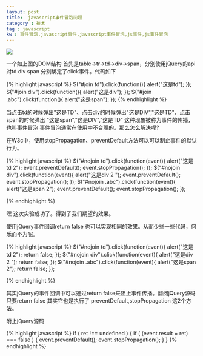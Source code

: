 ```yaml
---
layout: post
title:  javascript事件冒泡问题
category : 技术
tag : javascript
kw : 事件冒泡,javascript事件,javascript事件冒泡,js事件,js事件冒泡
---
```




![]({{site.staticUrl1}}/images/2015/09/2015-09-01-eventBubbling-1.png)

一个如上图的DOM结构 首先是table->tr->td->div->span，分别使用jQuery的api对td div span 分别绑定了click事件。代码如下

 {% highlight javascript %}
	$("#join td").click(function(){
        alert("这是td");
    });
    $("#join div").click(function(){
        alert("这是div");
    });
   $("#join .abc").click(function(){
            alert("这是span");
   });
 {% endhighlight %}

 当点击td的时候弹出"这是TD"、点击div的时候弹出"这是DIV","这是TD"、点击span的时候弹出 "这是span","这是DIV","这是TD" 这种现象被称为事件的传播，也叫事件冒泡 事件冒泡通常在使用中不合理的。那么怎么解决呢?

 在W3c中，使用stopPropagation、preventDefault方法可以可以制止事件的默认行为。

 {% highlight javascript %}
    $("#nojoin td").click(function(event){
        alert("这是td  2");
        event.preventDefault();
        event.stopPropagation();
    });
    $("#nojoin div").click(function(event){
        alert("这是div 2 ");
        event.preventDefault();
        event.stopPropagation();
    });
    $("#nojoin .abc").click(function(event){
        alert("这是span 2");
        event.preventDefault();
        event.stopPropagation();
    });

 {% endhighlight %}

嘿 这次实验成功了。得到了我们期望的效果。

使用jQuery事件回调return false 也可以实现相同的效果。从而少些一些代码，何乐而不为呢。

 {% highlight javascript %}
    $("#nojoin td").click(function(event){
        alert("这是td  2");
        return false;
    });
    $("#nojoin div").click(function(event){
        alert("这是div 2 ");
        return false;
    });
    $("#nojoin .abc").click(function(event){
        alert("这是span 2");
        return false;
    });

 {% endhighlight %}

其实jQuery的事件回调中可以通过return false来阻止事件传播。翻阅jQuery源码 只要return false 其实它也是执行了 preventDefault,stopPropagation 这2个方法。

附上jQuery源码

 {% highlight javascript %}
	if ( ret !== undefined ) {
			if ( (event.result = ret) === false ) {
				event.preventDefault();
				event.stopPropagation();
			}
	}
 {% endhighlight %}